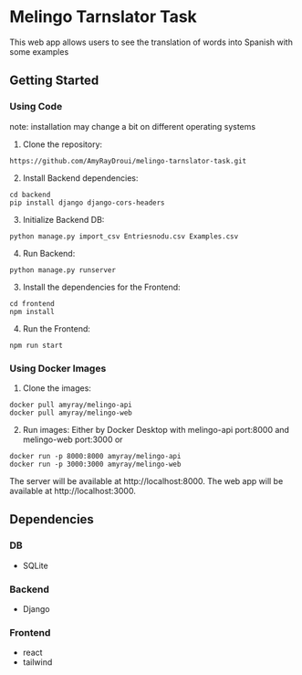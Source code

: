 # Melingo Tarnslator Task
This web app allows users to see the translation of words into Spanish with some examples

## Getting Started
### Using Code
note: installation may change a bit on different operating systems 

1. Clone the repository:
```
https://github.com/AmyRayDroui/melingo-tarnslator-task.git
```
2. Install Backend dependencies:
```
cd backend
pip install django django-cors-headers
```
3. Initialize Backend DB:
```
python manage.py import_csv Entriesnodu.csv Examples.csv
```
4. Run Backend:
```
python manage.py runserver
```
3. Install the dependencies for the Frontend:
```
cd frontend
npm install
```
4. Run the Frontend:
```
npm run start
```
### Using Docker Images

1. Clone the images:
```
docker pull amyray/melingo-api
docker pull amyray/melingo-web
```
2. Run images:
   Either by Docker Desktop with melingo-api port:8000 and  melingo-web port:3000 or
```
docker run -p 8000:8000 amyray/melingo-api
docker run -p 3000:3000 amyray/melingo-web
```

The server will be available at http://localhost:8000.
The web app will be available at http://localhost:3000.

## Dependencies
### DB
* SQLite
### Backend
* Django
### Frontend
* react
* tailwind
